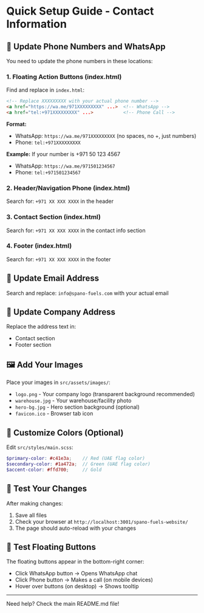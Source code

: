 # Quick Setup Guide - Contact Information

## 📱 Update Phone Numbers and WhatsApp

You need to update the phone numbers in these locations:

### 1. Floating Action Buttons (index.html)
Find and replace in `index.html`:

```html
<!-- Replace XXXXXXXXX with your actual phone number -->
<a href="https://wa.me/971XXXXXXXXX" ...>  <!-- WhatsApp -->
<a href="tel:+971XXXXXXXXX" ...>           <!-- Phone Call -->
```

**Format:**
- WhatsApp: `https://wa.me/971XXXXXXXXX` (no spaces, no +, just numbers)
- Phone: `tel:+971XXXXXXXXX`

**Example:** If your number is +971 50 123 4567
- WhatsApp: `https://wa.me/971501234567`
- Phone: `tel:+971501234567`

### 2. Header/Navigation Phone (index.html)
Search for: `+971 XX XXX XXXX` in the header

### 3. Contact Section (index.html)
Search for: `+971 XX XXX XXXX` in the contact info section

### 4. Footer (index.html)
Search for: `+971 XX XXX XXXX` in the footer

## 📧 Update Email Address
Search and replace: `info@spano-fuels.com` with your actual email

## 🏢 Update Company Address
Replace the address text in:
- Contact section
- Footer section

## 🖼️ Add Your Images

Place your images in `src/assets/images/`:
- `logo.png` - Your company logo (transparent background recommended)
- `warehouse.jpg` - Your warehouse/facility photo
- `hero-bg.jpg` - Hero section background (optional)
- `favicon.ico` - Browser tab icon

## 🎨 Customize Colors (Optional)

Edit `src/styles/main.scss`:

```scss
$primary-color: #c41e3a;    // Red (UAE flag color)
$secondary-color: #1a472a;  // Green (UAE flag color)
$accent-color: #ffd700;     // Gold
```

## 🚀 Test Your Changes

After making changes:
1. Save all files
2. Check your browser at `http://localhost:3001/spano-fuels-website/`
3. The page should auto-reload with your changes

## 📱 Test Floating Buttons

The floating buttons appear in the bottom-right corner:
- Click WhatsApp button → Opens WhatsApp chat
- Click Phone button → Makes a call (on mobile devices)
- Hover over buttons (on desktop) → Shows tooltip

---

Need help? Check the main README.md file!
